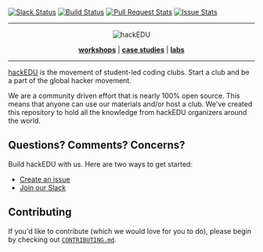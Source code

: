 <a name="top"></a>
[![Slack Status](https://slack.hackedu.us/badge.svg)](https://slack.hackedu.us)
[![Build Status](https://circleci.com/gh/hackedu/hackedu.svg?style=shield)](https://circleci.com/gh/hackedu/hackedu)
[![Pull Request Stats](http://issuestats.com/github/hackedu/hackedu/badge/pr?style=flat)](http://issuestats.com/github/hackedu/hackedu)
[![Issue Stats](http://issuestats.com/github/hackedu/hackedu/badge/issue?style=flat)](http://issuestats.com/github/hackedu/hackedu)

------------------------------------------------------------------------------

<p align="center"><img src="https://raw.githubusercontent.com/hackedu/meta/5243af92814b6daacadd66e1342ad073e023544c/logos/hackedu_letter_opaque.png" alt="hackEDU"/></p>
<p align="center">
<b><a href="workshops/">workshops</a></b>
|
<b><a href="case_studies/">case studies</a></b>
|
<b><a href="meta/labs/">labs</a></b>
</p>

-------------------------------------------------------------------------------

[hackEDU](https://hackedu.us) is the movement of student-led coding clubs. Start
a club and be a part of the global hacker movement.

We are a community driven effort that is nearly 100% open source. This means
that anyone can use our materials and/or host a club. We've created this
repository to hold all the knowledge from hackEDU organizers around the world.

## Questions? Comments? Concerns?

Build hackEDU with us. Here are two ways to get started:

- [Create an issue](https://github.com/hackedu/hackedu/issues)
- [Join our Slack](https://slack.hackedu.us)

## Contributing

If you'd like to contribute (which we would love for you to do), please begin by
checking out [`CONTRIBUTING.md`](CONTRIBUTING.md).
